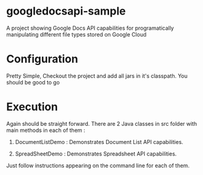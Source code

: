googledocsapi-sample
====================

A project showing Google Docs API capabilities for programatically manipulating different file types stored on Google Cloud

Configuration
=============

Pretty Simple, Checkout the project and add all jars in it's classpath. You should be good to go

Execution
=========

Again should be straight forward. There are 2 Java classes in src folder with main methods in each of them :

1. DocumentListDemo : Demonstrates Document List API capabilities.

2. SpreadSheetDemo  : Demonstrates Spreadsheet API capabilities.

Just follow instructions appearing on the command line for each of them.
